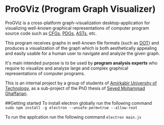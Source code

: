 # ProGViz (Program Graph Visualizer)
ProGViz is a cross-platform graph-visualization desktop-application for visualizing well-known graphical representations of computer program source code such as [CFGs](https://en.wikipedia.org/wiki/Control_flow_graph), [PDGs](https://en.wikipedia.org/wiki/Program_Dependence_Graph), [ASTs](https://en.wikipedia.org/wiki/Abstract_syntax_tree), etc.

This program receives graphs in well-known file formats (such as [DOT](https://en.wikipedia.org/wiki/DOT_(graph_description_language))) and produces a visualization of the graph which is both aesthetically appealing and easily usable for a human user to navigate and analyze the given graph.

It's main intended purpose is to be used by **program analysis experts** who require to visualize and analyze large and complex graphical representations of computer programs.

This is an internal project by a group of students of [Amirkabir University of Technology](http://aut.ac.ir), as a sub-project of the PhD thesis of [Seyed Mohammad Ghaffarian](http://linkedin.com/in/smghaffarian).

##Getting started
To install electron globally run the following command
`sudo npm install -g electron --unsafe-perm=true --allow-root`

To run the applcation run the following command
`electron main.js`
